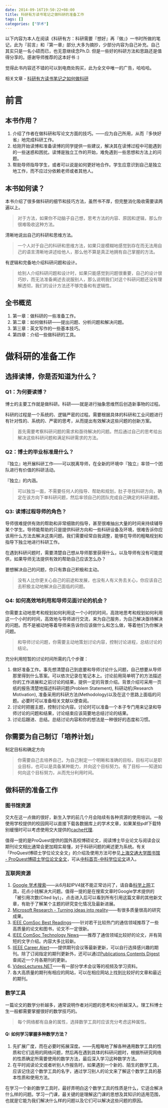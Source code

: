 ```yaml
---
date: 2014-09-16T19:50:22+08:00
title: 科研有方读书笔记之做科研的准备工作
tags: []
categories: ["学术"]
---
```


以下内容为本人在阅读《科研有方：科研需要『想好』再『做』》一书时所做的笔记，此为『前言』和『第一章』部分,大多为摘抄，少部分内容为自己补充。自己其实只是一名小硕而已，也无意继续念Ph.D. 但是一些好的科研方法和思路还是值得分享的。感谢导师推荐的这本好书 :) 

觉得此书内容还不错的可以到电商处购买，此为全文中唯一的广告，哈哈哈。

相关文章 - [科研有方读书笔记之如何做科研](http://blog.yuanbin.me/posts/2015/01/research-how-to.html)
<!--more-->
# 前言

## 本书作用？

1. 介绍了作者在做科研和写论文方面的技巧。——应为自己所用，从而『多快好省』地完成科研工作。
2. 给刚开始读博和准备读博的同学提供一些建议，解决其在读博过程中可能遇到的一些迷惑和困扰。读博是独立工作的开始，难免遇到一些思想和方法上的问题。
3. 帮助导师指导学生，或者可以说是如何更好地合作。学生应意识到自己是独立地工作，而不应过分依赖老师或者其他人。

## 本书如何读？

本书介绍了很多做科研的细节和技巧方法，虽然书不厚，但完整消化吸收需要读两遍以上。

> 对于方法，如果你不动脑子自己想，思考方法的内容、原因和逻辑，那么你很难吸收这种方法。

清晰地说出自己的科研和思维方法。

> 一个人对于自己的科研和思维方法，如果只是模糊地感觉到存在而无法用自己的语言清晰地讲述给他人，那么他不算是真正地拥有自己掌握的方法。

有逻辑和完备地介绍科研问题和设计。

> 给别人介绍科研问题和设计时，如果只能感觉到问题很重要，自己的设计很巧妙，而无法准备阐述去说服别人，那么说明我们对这个科研问题还没有理解透彻，我们的设计方法还不够完备和有逻辑性。

## 全书概览

1. 第一章：做科研的一些准备工作。
2. 第二章：如何做科研——提出问题、分析问题和解决问题。
3. 第三章：英文写作的一些基本技巧。
4. 第四章：介绍一些做科研的工具。


# 做科研的准备工作

## 选择读博，你是否知道为什么？  

### Q1：为何要读博？

博士的主要工作就是做科研。科研——就是进行抽象思维然后创造新事物的过程。

科研的过程是一个系统的、逻辑严密的过程。需要根据具体的科研和工业问题进行有针对性的、系统的、严密的思考，从而提出有效解决这些问题的创新方案。

> 首先需要考察科研问题的需求和亟待解决的问题。然后通过自己的思考给出解决这些科研问题和满足科研需求的方法。

### Q2：博士的毕业标准是什么？

『独立』地开展科研工作——可以脱离导师，在全新的环境中『独立』率领一个团队进行有价值的科研活动。

『独立』的内涵。

> 可以独当一面，不需要任何人的指导、帮助和规划，肚子寻找科研方向，确定在该方向下单科研问题，然后率领自己的团队完成自己确定的科研课题。

### Q3: 读博过程导师的角色？

导师很难提供有效的帮助和非常细致的指导，甚至很难抽出大量的时间来持续辅导某个学生。导师能帮助的只是提供科研方向和一些科研设备及环境，很难告诉你应该用什么方法去解决这类问题。我们需要经常自我调整，能够在导师的粗略规划和指导下独立地进行科研工作。  

在遇到科研问题时，需要清楚自己想从导师那里获得什么，以及导师有没有可能提供，如果导师无法提供有效的帮助自己应该怎么办？

要想解决自己的问题，你只有靠自己积极和主动。  

> 没有人比你更关心自己的前途和发展，也没有人有义务去关心，你应该自己去积极主动地解决自己面临的问题。  

### Q4: 如何高效地利用和导师见面讨论的机会？

你需要主动地思考和规划如何利用这一个小时的时间，高效地思考和规划如何利用这一个小时的时间，高效地与导师进行交流，来为自己服务，为自己解决亟待解决的问题。而不是被动地等着导师来告诉你应该做什么和怎么做，等着他们为你解决问题。  

> 和导师讨论问题，你需要主动地策划讨论内容，控制讨论进程，总结讨论的结论。  

充分利用短暂的讨论时间所需的几个步骤：  

1. 做好准备工作。事先想清楚自己到底要和导师讨论什么问题，自己想要从导师那里得到什么答案。可以依次记录在笔记本上。讨论前用简单明了的方法描述你的工作进展和之前讨论的结果，提供一定的背景介绍。背景介绍可采用一页纸的报告清楚地描述科研问题(Problem Statement), 科研动机(Research Motivation), 准备采用的科研方法(Methodology)以及在这个思路上面临的问题。必要时可以准备相关文献以便查阅。  
2. 讨论时把握主题，控制讨论内容。讨论时可以准备一个本子专门用来记录和导师讨论的问题和结果，讨论结束应该简要地总结讨论的结果。  
3. 讨论后跟进、总结。总结讨论内容和你的想法是一种很好的态度和习惯。  


## 你需要为自己制订「培养计划」  

制定目标和确定方向

> 你需要自己去培养自己，为自己制定一个明晰和准确的目标，目标可以是职业目标，也可以是具备某种能力，并向这个目标努力。有了目标——知道如何向这个目标努力，从而充分利用时间。  

## 做科研的准备工作

### 图书馆资源

交大在这一点做的很好，新生入学的前几个月会陆续有各种资源的使用培训。一般使用学校提供的校园网可以直接下载各数据库上的学术文章，如果某些pdf下载特别缓慢时可以考虑使用交大提供的[cache代理](http://cache.sjtu.edu.cn/).  

值得一提的是ProQuest提供的国外高校博硕论文，阅读博士毕业论文与阅读会议期刊论文相比通常会更加翔实易懂，对于科研问题的阐述更为系统。有关「ProQuest博硕士学位论文全文」的介绍及使用方法可参见[上海交通大学图书馆 - ProQuest博硕士学位论文全文](http://www.lib.sjtu.edu.cn/index.php?m=content&c=index&a=show&catid=223&id=248)，可从[中科首页-中科学位论文](http://pqdt.lib.sjtu.edu.cn/)进入。  

### 互联网资源

1. [Google 学术搜索](http://scholar.google.com.hk/)——从6月起IPV4就不能正常访问了，请自备[科学上网](https://github.com/sjtug/kxsw)工具，花点小钱解决大问题。值得一提的是在搜索文章时Google学术提供的「被引用次数(Cited by)」，点击进入后可以看到所有引用这篇文章的其他新文章，有助于了解某个主题的研究变化情况及最新进展。  
2. [Microsoft Research - Turning ideas into reality](http://research.microsoft.com/en-us/)——有很多质量很高的研究成果。  
3. [IEEE ComSoc Best Readings](http://www.comsoc.org/best-readings)——针对若干比较热门的通信领域推荐了一些高质量的论文和图书，论文不一定很新。  
4. [IEEE ComSoc Technology News](http://www.comsoc.org/ctn)——推荐了通信领域比较好的论文，并有简短的文字介绍。内容大多比较新。  
5. [IIEEE Career Alert](http://www.ieee.org/education_careers/careers/10021972)——提供期刊会议等最新更新，可以自行选择感兴趣的期刊。除了订阅指定的期刊更新外，还可以通过[Publications Contents Digest](http://www.comsoc.org/publications-content-digest)查阅近一个月各期刊的更新。  
6. [VideoLectures.NET](http://videolectures.net/)——有一部分学术会议等的视频及学习资料。  
7. 各大高质量的期刊有相应的网站，可以在相应网站上找到比较好的文章和最近的期刊。

### 数学工具

一篇论文的数学分析越多，通常说明作者对问题的思考和分析越深入。理工科博士生一般都需要掌握很好的数学技巧的。  

> 每个网络都有自身的属性，选择数学工具时应该充分考虑这种属性。  

#### Q: 如何学习掌握多种数学方法？

1. 先扩展广度，而在必要时拓展深度。——先粗略地了解各种通用数学工具的性质和它们适用的网络问题，然后再在遇到具体的科研问题时，根据所研究网络的性质确定所需要使用的数学方法，最后深入学习这种数学方法。   
2. 在平时阅读论文或者听别人作报告时，如果遇到一个新的、陌生的数学工具，应该记住这个数学工具的名字，通过学习别人的论文来了解这个数学工具的基本性质和使用方法。

在学习一个新的数学工具时，最好弄明白这个数学工具的性质是什么，它适合解决什么样的问题。学习一门课，最关键的是理解这门课的思想及其知识的适用范围，也就是它能为我们解决什么样的问题以及它们可以解决这些问题的原因。